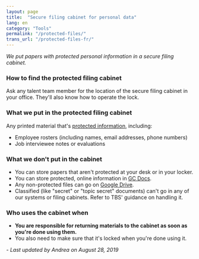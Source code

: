 ```yaml
---
layout: page
title:  "Secure filing cabinet for personal data"
lang: en
category: "Tools"
permalink: "/protected-files/"
trans_url: "/protected-files-fr/"
---
```


*We put papers with protected personal information in a secure filing cabinet.*

### How to find the protected filing cabinet
Ask any talent team member for the location of the secure filing cabinet in your office. They'll also know how to operate the lock.

### What we put in the protected filing cabinet
Any printed material that's [protected information]({{site.baseurl}}/privacy), including:
- Employee rosters (including names, email addresses, phone numbers)
- Job interviewee notes or evaluations

### What we don't put in the cabinet
- You can store papers that aren't protected at your desk or in your locker.
- You can store protected, online information in [GC Docs]({{site.baseurl}}/gc-docs).
- Any non-protected files can go on [Google Drive]({{site.baseurl}}/google-drive).
- Classified (like "secret" or "topic secret" documents) can't go in any of our systems or filing cabinets. Refer to TBS' guidance on handling it.

### Who uses the cabinet when
- **You are responsible for returning materials to the cabinet as soon as you're done using them.**
- You also need to make sure that it's locked when you're done using it.

_- Last updated by Andrea on August 28, 2019_
